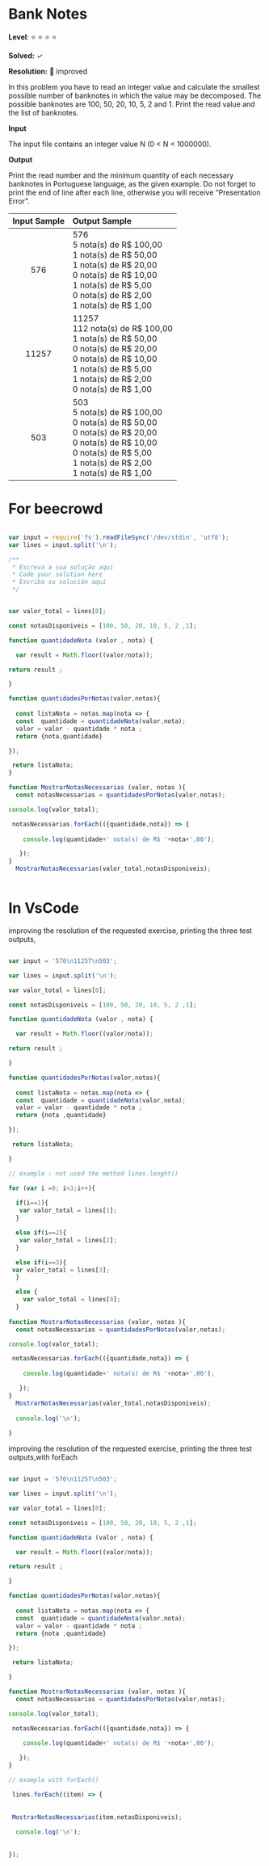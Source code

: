 # Bank Notes 

**Level**: :star: :star: :star: :star:

**Solved:** ✓

**Resolution:** 🎯 improved 

In this problem you have to read an integer value and calculate the smallest possible number of banknotes in which the value may be decomposed. The possible banknotes are 100, 50, 20, 10, 5, 2 and 1. Print the read value and the list of banknotes.

**Input** 

The input file contains an integer value N (0 < N < 1000000).

**Output**

Print the read number and the minimum quantity of each necessary banknotes in Portuguese language, as the given example. Do not forget to print the end of line after each line, otherwise you will receive “Presentation Error”.

| Input Sample |	Output Sample |
|:--:|:--|
| 576 | 576 <br> 5 nota(s) de R$ 100,00 <br> 1 nota(s) de R$ 50,00 <br> 1 nota(s) de R$ 20,00 <br> 0 nota(s) de R$ 10,00 <br> 1 nota(s) de R$ 5,00 <br> 0 nota(s) de R$ 2,00 <br> 1 nota(s) de R$ 1,00|
| 11257 | 11257 <br> 112 nota(s) de R$ 100,00 <br> 1 nota(s) de R$ 50,00 <br> 0 nota(s) de R$ 20,00 <br> 0 nota(s) de R$ 10,00 <br> 1 nota(s) de R$ 5,00 <br> 1 nota(s) de R$ 2,00 <br> 0 nota(s) de R$ 1,00 |
| 503 | 503 <br> 5 nota(s) de R$ 100,00 <br> 0 nota(s) de R$ 50,00 <br> 0 nota(s) de R$ 20,00 <br> 0 nota(s) de R$ 10,00 <br> 0 nota(s) de R$ 5,00 <br> 1 nota(s) de R$ 2,00 <br> 1 nota(s) de R$ 1,00 <br> | 

# For beecrowd 


```javascript 

var input = require('fs').readFileSync('/dev/stdin', 'utf8');
var lines = input.split('\n');

/**
 * Escreva a sua solução aqui
 * Code your solution here
 * Escriba su solución aquí
 */


var valor_total = lines[0];

const notasDisponiveis = [100, 50, 20, 10, 5, 2 ,1];

function quantidadeNota (valor , nota) {

  var result = Math.floor((valor/nota));

return result ;

}

function quantidadesPorNotas(valor,notas){
  
  const listaNota = notas.map(nota => {
  const  quantidade = quantidadeNota(valor,nota);
  valor = valor - quantidade * nota ;
  return {nota,quantidade}

});

 return listaNota;
}

function MostrarNotasNecessarias (valor, notas ){
  const notasNecessarias = quantidadesPorNotas(valor,notas);

console.log(valor_total);  

 notasNecessarias.forEach(({quantidade,nota}) => {
    
    console.log(quantidade+' nota(s) de R$ '+nota+',00');

   });
}
  MostrarNotasNecessarias(valor_total,notasDisponiveis);



```

# In VsCode 

<p> improving the resolution of the requested exercise, printing the three test outputs, </p>

```javascript 

var input = '576\n11257\n503';

var lines = input.split('\n');

var valor_total = lines[0];

const notasDisponiveis = [100, 50, 20, 10, 5, 2 ,1];

function quantidadeNota (valor , nota) {

  var result = Math.floor((valor/nota));

return result ;

}

function quantidadesPorNotas(valor,notas){
  
  const listaNota = notas.map(nota => {
  const  quantidade = quantidadeNota(valor,nota);
  valor = valor - quantidade * nota ;
  return {nota ,quantidade}

});

 return listaNota;

}

// example : not used the method lines.lenght()

for (var i =0; i<3;i++){
  
  if(i==1){
   var valor_total = lines[1];
  }

  else if(i==2){
   var valor_total = lines[2];
  }

  else if(i==3){
 var valor_total = lines[3];
  }

  else {
    var valor_total = lines[0];
  }
  
function MostrarNotasNecessarias (valor, notas ){
  const notasNecessarias = quantidadesPorNotas(valor,notas);

console.log(valor_total);  

 notasNecessarias.forEach(({quantidade,nota}) => {
    
    console.log(quantidade+' nota(s) de R$ '+nota+',00');

   });
}
  MostrarNotasNecessarias(valor_total,notasDisponiveis);
  
  console.log('\n');
  
}


```

<p> improving the resolution of the requested exercise, printing the three test outputs,with forEach </p>

```javascript 

var input = '576\n11257\n503';

var lines = input.split('\n');

var valor_total = lines[0];

const notasDisponiveis = [100, 50, 20, 10, 5, 2 ,1];

function quantidadeNota (valor , nota) {

  var result = Math.floor((valor/nota));

return result ;

}

function quantidadesPorNotas(valor,notas){
  
  const listaNota = notas.map(nota => {
  const  quantidade = quantidadeNota(valor,nota);
  valor = valor - quantidade * nota ;
  return {nota ,quantidade}

});

 return listaNota;

}

function MostrarNotasNecessarias (valor, notas ){
  const notasNecessarias = quantidadesPorNotas(valor,notas);

console.log(valor_total);  

 notasNecessarias.forEach(({quantidade,nota}) => {
    
    console.log(quantidade+' nota(s) de R$ '+nota+',00');

   });
}

// example with forEach()

 lines.forEach((item) => {
   
 
 MostrarNotasNecessarias(item,notasDisponiveis);
  
  console.log('\n');
  
  
});


```